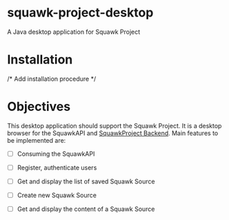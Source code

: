 # squawk-project-desktop
A Java desktop application for Squawk Project

# Installation
/* Add installation procedure */

# Objectives
This desktop application should support the Squawk Project. It is a desktop browser
for the SquawkAPI and [SquawkProject Backend](https://github.com/shadonovitch/squawk-project-back).
Main features to be implemented are:
  - [ ] Consuming the SquawkAPI
  - [ ] Register, authenticate users
  - [ ] Get and display the list of saved Squawk Source
  - [ ] Create new Squawk Source
  - [ ] Get and display the content of a Squawk Source
  
